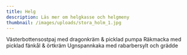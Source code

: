 ```yaml
---
title: Helg
description: Läs mer om helgkasse och helgmeny
thumbnail: /images/uploads/stora_holm_1.jpg
---
```

Västerbottensostpaj med dragonkräm & picklad pumpa
Räkmacka med picklad fänkål & örtkräm
Ugnspannkaka med rabarbersylt och grädde
